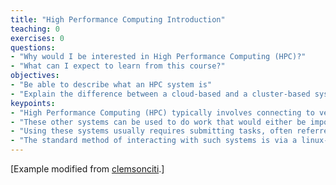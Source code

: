```yaml
---
title: "High Performance Computing Introduction"
teaching: 0
exercises: 0
questions:
- "Why would I be interested in High Performance Computing (HPC)?"
- "What can I expect to learn from this course?"
objectives:
- "Be able to describe what an HPC system is"
- "Explain the difference between a cloud-based and a cluster-based system"
keypoints:
- "High Performance Computing (HPC) typically involves connecting to very large computing systems elsewhere in the world."
- "These other systems can be used to do work that would either be impossible or much slower or smaller systems."
- "Using these systems usually requires submitting tasks, often referred to as "jobs" to a program called a scheduler that determines when your turn on the system is."
- "The standard method of interacting with such systems is via a linux-based command line interface."
---
```




[Example modified from [clemsonciti](https://github.com/clemsonciti/hpc-workshop/).]
